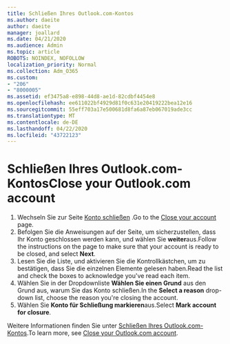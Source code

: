 ```yaml
---
title: Schließen Ihres Outlook.com-Kontos
ms.author: daeite
author: daeite
manager: joallard
ms.date: 04/21/2020
ms.audience: Admin
ms.topic: article
ROBOTS: NOINDEX, NOFOLLOW
localization_priority: Normal
ms.collection: Adm_O365
ms.custom:
- "206"
- "8000005"
ms.assetid: ef3475a8-e898-44d8-ae1d-82cdbf4454e8
ms.openlocfilehash: ee611022bf4929d81f0c631e20419222bea12e16
ms.sourcegitcommit: 55eff703a17e500681d8fa6a87eb067019ade3cc
ms.translationtype: MT
ms.contentlocale: de-DE
ms.lasthandoff: 04/22/2020
ms.locfileid: "43722123"
---
```

# <a name="close-your-outlookcom-account"></a><span data-ttu-id="ee74a-102">Schließen Ihres Outlook.com-Kontos</span><span class="sxs-lookup"><span data-stu-id="ee74a-102">Close your Outlook.com account</span></span>

1. <span data-ttu-id="ee74a-103">Wechseln Sie zur Seite [Konto schließen](https://go.microsoft.com/fwlink/p/?linkid=845493) .</span><span class="sxs-lookup"><span data-stu-id="ee74a-103">Go to the [Close your account](https://go.microsoft.com/fwlink/p/?linkid=845493) page.</span></span>
2. <span data-ttu-id="ee74a-104">Befolgen Sie die Anweisungen auf der Seite, um sicherzustellen, dass Ihr Konto geschlossen werden kann, und wählen Sie **weiter**aus.</span><span class="sxs-lookup"><span data-stu-id="ee74a-104">Follow the instructions on the page to make sure that your account is ready to be closed, and select **Next**.</span></span>
3. <span data-ttu-id="ee74a-105">Lesen Sie die Liste, und aktivieren Sie die Kontrollkästchen, um zu bestätigen, dass Sie die einzelnen Elemente gelesen haben.</span><span class="sxs-lookup"><span data-stu-id="ee74a-105">Read the list and check the boxes to acknowledge you've read each item.</span></span>
4. <span data-ttu-id="ee74a-106">Wählen Sie in der Dropdownliste **Wählen Sie einen Grund** aus den Grund aus, warum Sie das Konto schließen.</span><span class="sxs-lookup"><span data-stu-id="ee74a-106">In the **Select a reason** drop-down list, choose the reason you're closing the account.</span></span>
5. <span data-ttu-id="ee74a-107">Wählen Sie **Konto für Schließung markieren**aus.</span><span class="sxs-lookup"><span data-stu-id="ee74a-107">Select **Mark account for closure**.</span></span>

<span data-ttu-id="ee74a-108">Weitere Informationen finden Sie unter [Schließen Ihres Outlook.com-Kontos](https://support.office.com/article/564b801e-2a47-4cb2-afa8-12ead3185038?wt.mc_id=Office_Outlook_com_Alchemy).</span><span class="sxs-lookup"><span data-stu-id="ee74a-108">To learn more, see [Close your Outlook.com account](https://support.office.com/article/564b801e-2a47-4cb2-afa8-12ead3185038?wt.mc_id=Office_Outlook_com_Alchemy).</span></span>
  